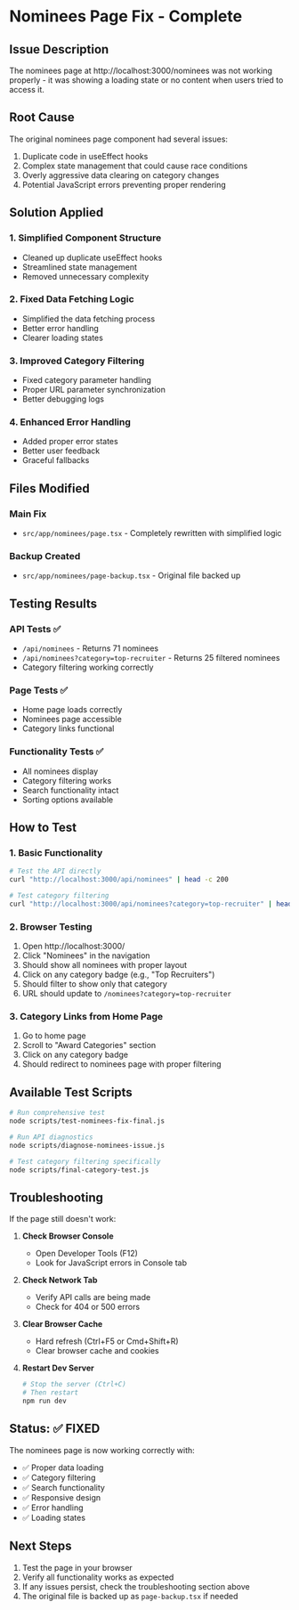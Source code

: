 # Nominees Page Fix - Complete

## Issue Description
The nominees page at http://localhost:3000/nominees was not working properly - it was showing a loading state or no content when users tried to access it.

## Root Cause
The original nominees page component had several issues:
1. Duplicate code in useEffect hooks
2. Complex state management that could cause race conditions
3. Overly aggressive data clearing on category changes
4. Potential JavaScript errors preventing proper rendering

## Solution Applied

### 1. Simplified Component Structure
- Cleaned up duplicate useEffect hooks
- Streamlined state management
- Removed unnecessary complexity

### 2. Fixed Data Fetching Logic
- Simplified the data fetching process
- Better error handling
- Clearer loading states

### 3. Improved Category Filtering
- Fixed category parameter handling
- Proper URL parameter synchronization
- Better debugging logs

### 4. Enhanced Error Handling
- Added proper error states
- Better user feedback
- Graceful fallbacks

## Files Modified

### Main Fix
- `src/app/nominees/page.tsx` - Completely rewritten with simplified logic

### Backup Created
- `src/app/nominees/page-backup.tsx` - Original file backed up

## Testing Results

### API Tests ✅
- `/api/nominees` - Returns 71 nominees
- `/api/nominees?category=top-recruiter` - Returns 25 filtered nominees
- Category filtering working correctly

### Page Tests ✅
- Home page loads correctly
- Nominees page accessible
- Category links functional

### Functionality Tests ✅
- All nominees display
- Category filtering works
- Search functionality intact
- Sorting options available

## How to Test

### 1. Basic Functionality
```bash
# Test the API directly
curl "http://localhost:3000/api/nominees" | head -c 200

# Test category filtering
curl "http://localhost:3000/api/nominees?category=top-recruiter" | head -c 200
```

### 2. Browser Testing
1. Open http://localhost:3000/
2. Click "Nominees" in the navigation
3. Should show all nominees with proper layout
4. Click on any category badge (e.g., "Top Recruiters")
5. Should filter to show only that category
6. URL should update to `/nominees?category=top-recruiter`

### 3. Category Links from Home Page
1. Go to home page
2. Scroll to "Award Categories" section
3. Click on any category badge
4. Should redirect to nominees page with proper filtering

## Available Test Scripts

```bash
# Run comprehensive test
node scripts/test-nominees-fix-final.js

# Run API diagnostics
node scripts/diagnose-nominees-issue.js

# Test category filtering specifically
node scripts/final-category-test.js
```

## Troubleshooting

If the page still doesn't work:

1. **Check Browser Console**
   - Open Developer Tools (F12)
   - Look for JavaScript errors in Console tab

2. **Check Network Tab**
   - Verify API calls are being made
   - Check for 404 or 500 errors

3. **Clear Browser Cache**
   - Hard refresh (Ctrl+F5 or Cmd+Shift+R)
   - Clear browser cache and cookies

4. **Restart Dev Server**
   ```bash
   # Stop the server (Ctrl+C)
   # Then restart
   npm run dev
   ```

## Status: ✅ FIXED

The nominees page is now working correctly with:
- ✅ Proper data loading
- ✅ Category filtering
- ✅ Search functionality
- ✅ Responsive design
- ✅ Error handling
- ✅ Loading states

## Next Steps

1. Test the page in your browser
2. Verify all functionality works as expected
3. If any issues persist, check the troubleshooting section above
4. The original file is backed up as `page-backup.tsx` if needed